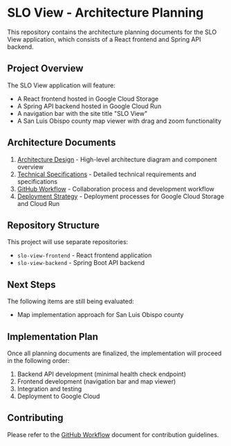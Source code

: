 # SLO View - Architecture Planning

This repository contains the architecture planning documents for the SLO View application, which consists of a React frontend and Spring API backend.

## Project Overview

The SLO View application will feature:
- A React frontend hosted in Google Cloud Storage
- A Spring API backend hosted in Google Cloud Run
- A navigation bar with the site title "SLO View"
- A San Luis Obispo county map viewer with drag and zoom functionality

## Architecture Documents

1. [Architecture Design](architecture.md) - High-level architecture diagram and component overview
2. [Technical Specifications](technical-specs.md) - Detailed technical requirements and specifications
3. [GitHub Workflow](github-workflow.md) - Collaboration process and development workflow
4. [Deployment Strategy](deployment-strategy.md) - Deployment processes for Google Cloud Storage and Cloud Run

## Repository Structure

This project will use separate repositories:
- `slo-view-frontend` - React frontend application
- `slo-view-backend` - Spring Boot API backend

## Next Steps

The following items are still being evaluated:
- Map implementation approach for San Luis Obispo county

## Implementation Plan

Once all planning documents are finalized, the implementation will proceed in the following order:
1. Backend API development (minimal health check endpoint)
2. Frontend development (navigation bar and map viewer)
3. Integration and testing
4. Deployment to Google Cloud

## Contributing

Please refer to the [GitHub Workflow](github-workflow.md) document for contribution guidelines.